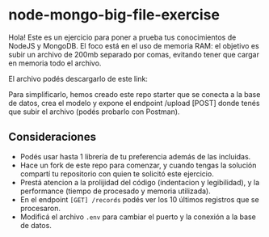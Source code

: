 # node-mongo-big-file-exercise

Hola! Este es un ejercicio para poner a prueba tus conocimientos de NodeJS y MongoDB. El foco está en el uso de memoria RAM: el objetivo es subir un archivo de 200mb separado por comas, evitando tener que cargar en memoria todo el archivo.

El archivo podés descargarlo de este link:


Para simplificarlo, hemos creado este repo starter que se conecta a la base de datos, crea el modelo y expone el endpoint /upload [POST] donde tenés que subir el archivo (podés probarlo con Postman).

## Consideraciones

- Podés usar hasta 1 librería de tu preferencia además de las incluidas.
- Hace un fork de este repo para comenzar, y cuando tengas la solución compartí tu repositorio con quien te solicitó este ejercicio.
- Prestá atencion a la prolijidad del código (indentacion y legibilidad), y la performance (tiempo de procesado y memoria utilizada).
- En el endpoint `[GET] /records` podés ver los 10 últimos registros que se procesaron.
- Modificá el archivo `.env` para cambiar el puerto y la conexión a la base de datos.

